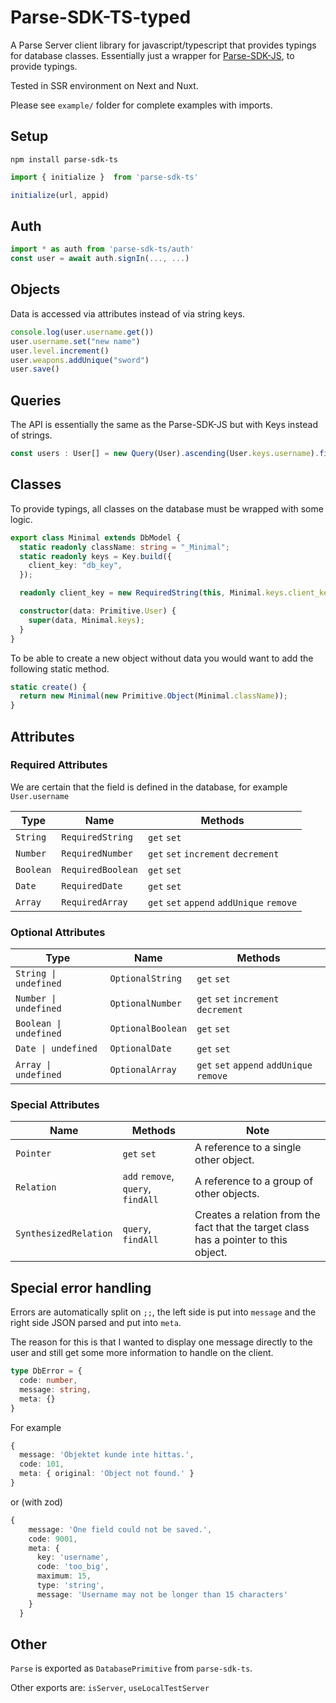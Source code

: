 # Parse-SDK-TS-typed
A Parse Server client library for javascript/typescript that provides typings for database classes.
Essentially just a wrapper for [Parse-SDK-JS](https://github.com/parse-community/Parse-SDK-JS), to provide typings.

Tested in SSR environment on Next and Nuxt.

Please see `example/` folder for complete examples with imports.

## Setup

`npm install parse-sdk-ts`

```ts
import { initialize }  from 'parse-sdk-ts'

initialize(url, appid)
```


## Auth
```ts
import * as auth from 'parse-sdk-ts/auth'
const user = await auth.signIn(..., ...)
```

## Objects
Data is accessed via attributes instead of via string keys.
```ts
console.log(user.username.get())
user.username.set("new name")
user.level.increment()
user.weapons.addUnique("sword")
user.save()
```


## Queries
The API is essentially the same as the Parse-SDK-JS but with Keys instead of strings.
```ts
const users : User[] = new Query(User).ascending(User.keys.username).find()
```


## Classes
To provide typings, all classes on the database must be wrapped with some logic.
```ts
export class Minimal extends DbModel {
  static readonly className: string = "_Minimal";
  static readonly keys = Key.build({
    client_key: "db_key",
  });

  readonly client_key = new RequiredString(this, Minimal.keys.client_key);

  constructor(data: Primitive.User) {
    super(data, Minimal.keys);
  }
}
```
To be able to create a new object without data you would want to add the following static method.
```ts
static create() {
  return new Minimal(new Primitive.Object(Minimal.className));
}
```

## Attributes

### Required Attributes 
We are certain that the field is defined in the database, for example ```User.username```

| Type  | Name |Methods|
| ------------- | ------------- |------------- |
| `String`  | `RequiredString` |`get` `set`|
| `Number`  | `RequiredNumber` |`get` `set` `increment` `decrement` |
| `Boolean`  | `RequiredBoolean` |`get` `set`|
| `Date`  | `RequiredDate` |`get` `set`|
| `Array`  | `RequiredArray` |`get` `set` `append` `addUnique` `remove`|

### Optional Attributes

| Type  | Name | Methods|
| ------------- | ------------- |------------- |
| `String \| undefined`  | `OptionalString` | `get` `set`|
| `Number \| undefined`  | `OptionalNumber` | `get` `set` `increment` `decrement` |
| `Boolean \| undefined`  | `OptionalBoolean` |`get` `set`|
| `Date \| undefined`  | `OptionalDate` |`get` `set`|
| `Array \| undefined`  | `OptionalArray` |`get` `set` `append` `addUnique` `remove`|

### Special Attributes

|  Name |Methods| Note|
| ------------- | ------------- |------------- |
|  `Pointer` |`get` `set`| A reference to a single other object.  |
|  `Relation` |`add` `remove`, `query`, `findAll` | A reference to a group of other objects. |
|  `SynthesizedRelation` | `query`, `findAll` | Creates a relation from the fact that the target class has a pointer to this object. |


## Special error handling

Errors are automatically split on `;;`, the left side is put into `message` and the right side JSON parsed and put into `meta`.

The reason for this is that I wanted to display one message directly to the user and still get some more information to handle on the client.

```ts
type DbError = {
  code: number,
  message: string,
  meta: {}
}
```

For example 
```ts
{
  message: 'Objektet kunde inte hittas.',
  code: 101,
  meta: { original: 'Object not found.' }
}
```
or (with zod)
```ts
{
    message: 'One field could not be saved.',
    code: 9001,
    meta: {
      key: 'username',
      code: 'too_big',
      maximum: 15,
      type: 'string',
      message: 'Username may not be longer than 15 characters'
    }
  }
```



## Other

`Parse` is exported as `DatabasePrimitive` from `parse-sdk-ts`.

Other exports are:
`isServer`, `useLocalTestServer`
